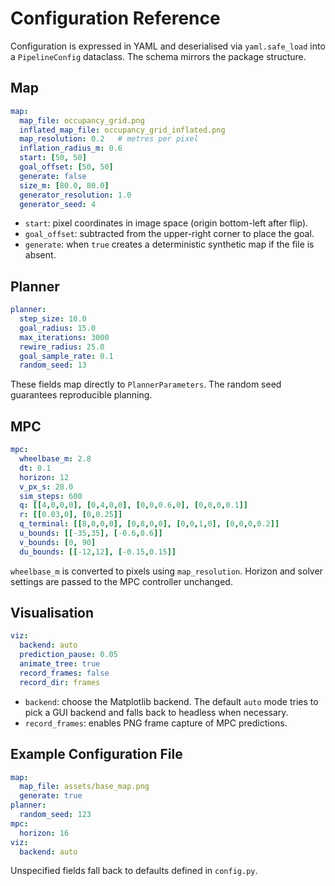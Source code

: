 # Configuration Reference

Configuration is expressed in YAML and deserialised via `yaml.safe_load` into a
`PipelineConfig` dataclass. The schema mirrors the package structure.

## Map

```yaml
map:
  map_file: occupancy_grid.png
  inflated_map_file: occupancy_grid_inflated.png
  map_resolution: 0.2   # metres per pixel
  inflation_radius_m: 0.6
  start: [50, 50]
  goal_offset: [50, 50]
  generate: false
  size_m: [80.0, 80.0]
  generator_resolution: 1.0
  generator_seed: 4
```

- `start`: pixel coordinates in image space (origin bottom-left after flip).
- `goal_offset`: subtracted from the upper-right corner to place the goal.
- `generate`: when `true` creates a deterministic synthetic map if the file is
  absent.

## Planner

```yaml
planner:
  step_size: 10.0
  goal_radius: 15.0
  max_iterations: 3000
  rewire_radius: 25.0
  goal_sample_rate: 0.1
  random_seed: 13
```

These fields map directly to `PlannerParameters`. The random seed guarantees
reproducible planning.

## MPC

```yaml
mpc:
  wheelbase_m: 2.8
  dt: 0.1
  horizon: 12
  v_px_s: 28.0
  sim_steps: 600
  q: [[4,0,0,0], [0,4,0,0], [0,0,0.6,0], [0,0,0,0.1]]
  r: [[0.03,0], [0,0.25]]
  q_terminal: [[8,0,0,0], [0,8,0,0], [0,0,1,0], [0,0,0,0.2]]
  u_bounds: [[-35,35], [-0.6,0.6]]
  v_bounds: [0, 90]
  du_bounds: [[-12,12], [-0.15,0.15]]
```

`wheelbase_m` is converted to pixels using `map_resolution`. Horizon and solver
settings are passed to the MPC controller unchanged.

## Visualisation

```yaml
viz:
  backend: auto
  prediction_pause: 0.05
  animate_tree: true
  record_frames: false
  record_dir: frames
```

- `backend`: choose the Matplotlib backend. The default `auto` mode tries to pick a GUI backend and falls back to headless when necessary.
- `record_frames`: enables PNG frame capture of MPC predictions.

## Example Configuration File

```yaml
map:
  map_file: assets/base_map.png
  generate: true
planner:
  random_seed: 123
mpc:
  horizon: 16
viz:
  backend: auto
```

Unspecified fields fall back to defaults defined in `config.py`.
